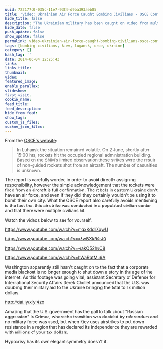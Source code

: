 ```yaml
---
uuid: 722177c0-035c-11e7-9384-d9ba393aeb85
title: 'Video: Ukrainian Air Force Caught Bombing Civilians - OSCE Confirms'
hide_title: false
description: "The Ukrainian military has been caught on video from multiple sources bombing civilians in Lugansk, Ukraine, but just in case you were skeptical we now have a confirmation from the OSCE. Washington's response? Give them more money."
hide_date: false
push_update: false
show_update: false
permalink: video-ukrainian-air-force-caught-bombing-civilians-osce-confirms
tags: [bombing civilians, kiev, lugansk, osce, ukraine]
category: []
hash_tag: ''
date: 2014-06-04 12:25:43
links:
links_title:
thumbnail:
video:
featured_image:
enable_parallax:
slideshow:
first_visit:
cookie_name:
feed_title:
feed_description:
hide_from_feed:
show_tags:
custom_js_files:
custom_json_files:
---
```

From the <a rel="nofollow" href="http://www.osce.org/ukraine-smm/119479">OSCE's website</a>: 
<blockquote>In Luhansk the situation remained volatile. On 2 June, shortly after 15:00 hrs, rockets hit the occupied regional administration building. Based on the SMM’s limited observation these strikes were the result of non-guided rockets shot from an aircraft. The number of casualties is unknown.</blockquote>

The report is carefully worded in order to avoid directly assigning responsibility, however the simple acknowledgement that the rockets were fired from an aircraft is full confirmation. The rebels in eastern Ukraine don't have an air force, and even if they did, they certainly wouldn't be using it to bomb their own city. What the OSCE report also carefully avoids mentioning is the fact that this air strike was conducted in a populated civilian center and that there were multiple civilians hit. 

Watch the videos below to see for yourself.

https://www.youtube.com/watch?v=mqxKddrXqwU

https://www.youtube.com/watch?v=x3wBXkR0rJ0

https://www.youtube.com/watch?v=-rakO52huC8

https://www.youtube.com/watch?v=ItWaRqtMu6A

Washington apparently still hasn't caught on to the fact that a corporate media blackout is no longer enough to shut down a story in the age of the internet. As this footage was going viral, assistant Secretary of Defense for International Security Affairs Derek Chollet announced that the U.S. was doubling their military aid to the Ukraine bringing the total to 18 million dollars.

http://dai.ly/x1yi4zx

Amazing that the U.S. government has the gall to talk about "Russian aggression" in Crimea, where the transition was decided by referendum and no military force was used, but when Kiev uses airstrikes to put down resistance in a region that has declared its independence they are rewarded with millions of your tax dollars. 

Hypocrisy has its own elegant symmetry doesn't it.